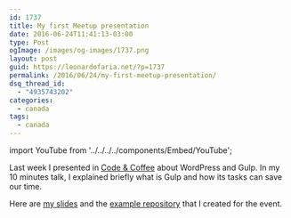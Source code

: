 ```yaml
---
id: 1737
title: My first Meetup presentation
date: 2016-06-24T11:41:13-03:00
type: Post
ogImage: /images/og-images/1737.png
layout: post
guid: https://leonardofaria.net/?p=1737
permalink: /2016/06/24/my-first-meetup-presentation/
dsq_thread_id:
  - "4935743202"
categories:
  - canada
tags:
  - canada
---
```


import YouTube from '../../../../components/Embed/YouTube';

Last week I presented in [Code & Coffee](http://www.meetup.com/Code-Coffee-Vancouver/events/231709823/) about WordPress and Gulp. In my 10 minutes talk, I explained briefly what is Gulp and how its tasks can save our time.

Here are [my slides](http://leonardofaria.github.io/wordpress-gulp-meetup/) and the [example repository](http://github.com/leonardofaria/meetup-gulp) that I created for the event.

<YouTube id="5bg9gBWwInQ" /> 
